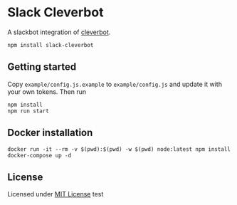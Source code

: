 # Slack Cleverbot

A slackbot integration of [cleverbot](http://www.cleverbot.com/).

```
npm install slack-cleverbot
```

## Getting started

Copy `example/config.js.example` to `example/config.js` and update it with your own tokens. Then run

```
npm install
npm run start
```

## Docker installation

```
docker run -it --rm -v $(pwd):$(pwd) -w $(pwd) node:latest npm install
docker-compose up -d
```

## License

Licensed under [MIT License](LICENSE)
test
